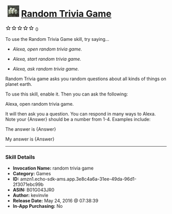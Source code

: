 # &nbsp;<img src="skill_icon" alt="Random Trivia Game icon" width="36"> [Random Trivia Game](http://alexa.amazon.com/#skills/amzn1.echo-sdk-ams.app.3e8c4a6a-31ee-49da-96d1-2f3071ebc99b)
![0 stars](../../images/ic_star_border_black_18dp_1x.png)![0 stars](../../images/ic_star_border_black_18dp_1x.png)![0 stars](../../images/ic_star_border_black_18dp_1x.png)![0 stars](../../images/ic_star_border_black_18dp_1x.png)![0 stars](../../images/ic_star_border_black_18dp_1x.png) 0

To use the Random Trivia Game skill, try saying...

* *Alexa, open random trivia game.*

* *Alexa, start random trivia game.*

* *Alexa, ask random trivia game.*

Random Trivia game asks you random questions about all kinds of things on planet earth. 

To use this skill, enable it. Then you can ask the following:

Alexa, open random trivia game.

It will then ask you a question. You can respond in many ways to Alexa. Note your {Answer} should be a number from 1-4. Examples include:

The answer is {Answer} 

My answer is {Answer}

***

### Skill Details

* **Invocation Name:** random trivia game
* **Category:** Games
* **ID:** amzn1.echo-sdk-ams.app.3e8c4a6a-31ee-49da-96d1-2f3071ebc99b
* **ASIN:** B01G043JR0
* **Author:** kevinvle
* **Release Date:** May 24, 2016 @ 07:38:39
* **In-App Purchasing:** No
